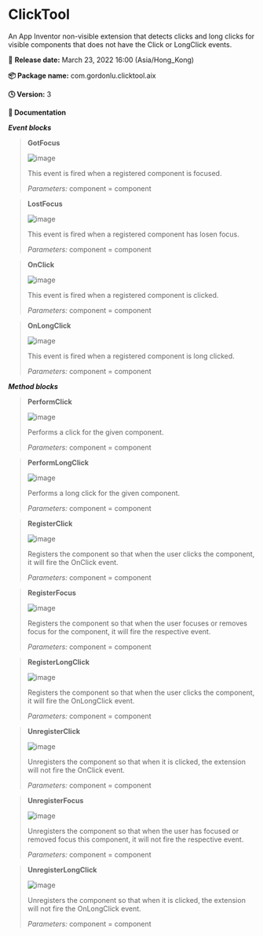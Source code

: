 # ClickTool
An App Inventor non-visible extension that detects clicks and long clicks for visible components that does not have the Click or LongClick events.

:date: **Release date:** March 23, 2022 16:00 (Asia/Hong_Kong)

**:package: Package name:** com.gordonlu.clicktool.aix

**:clock4: Version:** 3

**:open_book: Documentation**

***Event blocks***

>
>**GotFocus**
>
>![image](https://user-images.githubusercontent.com/88015331/159605913-25b827db-ebfb-488c-8310-eba956c3021a.png)
>
>This event is fired when a registered component is focused.
>
>*Parameters:* component = component

>
>**LostFocus**
>
>![image](https://user-images.githubusercontent.com/88015331/159605924-40999606-9569-4649-b0ad-21601b7e2387.png)
>
>This event is fired when a registered component has losen focus.
>
>*Parameters:* component = component

>
>**OnClick**
>
>![image](https://user-images.githubusercontent.com/88015331/159605941-d7b3c225-7e51-4dfe-bce6-687dc725b2f3.png)
>
>This event is fired when a registered component is clicked.
>
>*Parameters:* component = component

>
>**OnLongClick**
>
>![image](https://user-images.githubusercontent.com/88015331/159605952-01ead2f7-ffe7-4ed3-b059-0590dd4e8f30.png)
>
>This event is fired when a registered component is long clicked.
>
>*Parameters:* component = component

***Method blocks***

>
>**PerformClick**
>
>![image](https://user-images.githubusercontent.com/88015331/159605964-a8a28453-d8cb-47a3-bd1b-872196853103.png)
>
>Performs a click for the given component.
>
>*Parameters:* component = component

>
>**PerformLongClick**
>
>![image](https://user-images.githubusercontent.com/88015331/159605969-56cb18d3-72b0-4549-ac21-8ed247e511cd.png)
>
>Performs a long click for the given component.
>
>*Parameters:* component = component

>
>**RegisterClick**
>
>![image](https://user-images.githubusercontent.com/88015331/159605978-3187bcb6-6b67-4980-a093-4da27537deec.png)
>
>Registers the component so that when the user clicks the component, it will fire the OnClick event.
>
>*Parameters:* component = component

>
>**RegisterFocus**
>
>![image](https://user-images.githubusercontent.com/88015331/159605993-e7035a43-75c0-44ca-a269-f32473072ac2.png)
>
>Registers the component so that when the user focuses or removes focus for the component, it will fire the respective event.
>
>*Parameters:* component = component

>
>**RegisterLongClick**
>
>![image](https://user-images.githubusercontent.com/88015331/159606008-9d7205bc-6d56-45a0-ac9b-acf13634a1d7.png)
>
>Registers the component so that when the user clicks the component, it will fire the OnLongClick event.
>
>*Parameters:* component = component

>
>**UnregisterClick**
>
>![image](https://user-images.githubusercontent.com/88015331/159606017-cdc168e5-5688-4442-bee0-115ac0790ffc.png)
>
>Unregisters the component so that when it is clicked, the extension will not fire the OnClick event.
>
>*Parameters:* component = component

>
>**UnregisterFocus**
>
>![image](https://user-images.githubusercontent.com/88015331/159606032-5d273f1f-07e9-4060-b60e-960f62879c9e.png)
>
>Unregisters the component so that when the user has focused or removed focus this component, it will not fire the respective event.
>
>*Parameters:* component = component

>
>**UnregisterLongClick**
>
>![image](https://user-images.githubusercontent.com/88015331/159606042-a377392a-0da5-4016-8dd3-18ccbfc72da4.png)
>
>Unregisters the component so that when it is clicked, the extension will not fire the OnLongClick event.
>
>*Parameters:* component = component
